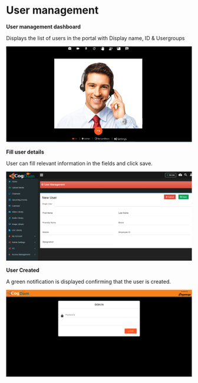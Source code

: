 # User management

**User management dashboard**

Displays the list of users in the portal with Display name, ID & Usergroups

![](../../.gitbook/assets/image%20%28103%29.png)

**Fill user details**

User can fill relevant information in the fields and click save.

![](../../.gitbook/assets/image%20%2822%29.png)

**User Created**

A green notification is displayed confirming that the user is created.

![](../../.gitbook/assets/image%20%28102%29.png)

